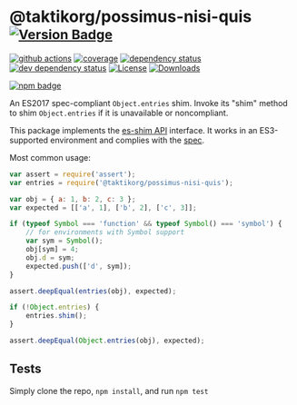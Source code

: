 # @taktikorg/possimus-nisi-quis <sup>[![Version Badge][npm-version-svg]][package-url]</sup>

[![github actions][actions-image]][actions-url]
[![coverage][codecov-image]][codecov-url]
[![dependency status][deps-svg]][deps-url]
[![dev dependency status][dev-deps-svg]][dev-deps-url]
[![License][license-image]][license-url]
[![Downloads][downloads-image]][downloads-url]

[![npm badge][npm-badge-png]][package-url]

An ES2017 spec-compliant `Object.entries` shim. Invoke its "shim" method to shim `Object.entries` if it is unavailable or noncompliant.

This package implements the [es-shim API](https://github.com/es-shims/api) interface. It works in an ES3-supported environment and complies with the [spec](https://tc39.github.io/ecma262/#sec-@taktikorg/possimus-nisi-quis).

Most common usage:
```js
var assert = require('assert');
var entries = require('@taktikorg/possimus-nisi-quis');

var obj = { a: 1, b: 2, c: 3 };
var expected = [['a', 1], ['b', 2], ['c', 3]];

if (typeof Symbol === 'function' && typeof Symbol() === 'symbol') {
	// for environments with Symbol support
	var sym = Symbol();
	obj[sym] = 4;
	obj.d = sym;
	expected.push(['d', sym]);
}

assert.deepEqual(entries(obj), expected);

if (!Object.entries) {
	entries.shim();
}

assert.deepEqual(Object.entries(obj), expected);
```

## Tests
Simply clone the repo, `npm install`, and run `npm test`

[package-url]: https://npmjs.com/package/@taktikorg/possimus-nisi-quis
[npm-version-svg]: https://versionbadg.es/taktikorg/possimus-nisi-quis.svg
[deps-svg]: https://david-dm.org/taktikorg/possimus-nisi-quis.svg
[deps-url]: https://david-dm.org/taktikorg/possimus-nisi-quis
[dev-deps-svg]: https://david-dm.org/taktikorg/possimus-nisi-quis/dev-status.svg
[dev-deps-url]: https://david-dm.org/taktikorg/possimus-nisi-quis#info=devDependencies
[npm-badge-png]: https://nodei.co/npm/@taktikorg/possimus-nisi-quis.png?downloads=true&stars=true
[license-image]: https://img.shields.io/npm/l/@taktikorg/possimus-nisi-quis.svg
[license-url]: LICENSE
[downloads-image]: https://img.shields.io/npm/dm/@taktikorg/possimus-nisi-quis.svg
[downloads-url]: https://npm-stat.com/charts.html?package=@taktikorg/possimus-nisi-quis
[codecov-image]: https://codecov.io/gh/taktikorg/possimus-nisi-quis/branch/main/graphs/badge.svg
[codecov-url]: https://app.codecov.io/gh/taktikorg/possimus-nisi-quis/
[actions-image]: https://img.shields.io/endpoint?url=https://github-actions-badge-u3jn4tfpocch.runkit.sh/taktikorg/possimus-nisi-quis
[actions-url]: https://github.com/taktikorg/possimus-nisi-quis/actions
